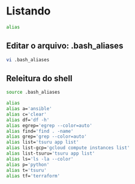# Listando

```bash
alias
```

## Editar o arquivo: .bash_aliases

```bash
vi .bash_aliases
```

## Releitura do shell

```bash
source .bash_aliases
```

```bash
alias
alias a='ansible'
alias c='clear'
alias df='df -h'
alias egrep='egrep --color=auto'
alias find='find . -name'
alias grep='grep --color=auto'
alias list='tsuru app list'
alias list-gcp='gcloud compute instances list'
alias list-tsuru='tsuru app list'
alias ls='ls -la --color'
alias p='python'
alias t='tsuru'
alias tf='terraform'
```
